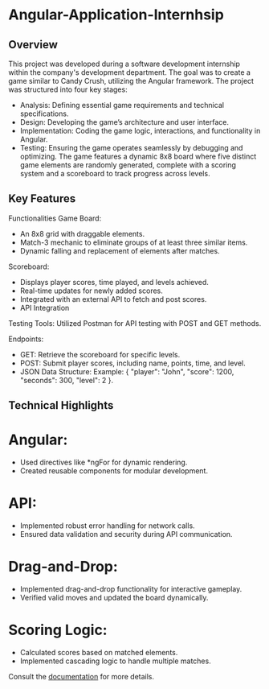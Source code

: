 # Angular-Application-Internhsip
## Overview
This project was developed during a software development internship within the company's development department. The goal was to create a game similar to Candy Crush, utilizing the Angular framework. The project was structured into four key stages:

- Analysis: Defining essential game requirements and technical specifications.
- Design: Developing the game’s architecture and user interface.
- Implementation: Coding the game logic, interactions, and functionality in Angular.
- Testing: Ensuring the game operates seamlessly by debugging and optimizing.
The game features a dynamic 8x8 board where five distinct game elements are randomly generated, complete with a scoring system and a scoreboard to track progress across levels.
## Key Features
Functionalities
Game Board:
- An 8x8 grid with draggable elements.
- Match-3 mechanic to eliminate groups of at least three similar items.
- Dynamic falling and replacement of elements after matches.
  
Scoreboard:
- Displays player scores, time played, and levels achieved.
- Real-time updates for newly added scores.
- Integrated with an external API to fetch and post scores.
- API Integration

Testing Tools: Utilized Postman for API testing with POST and GET methods.

Endpoints:
- GET: Retrieve the scoreboard for specific levels.
- POST: Submit player scores, including name, points, time, and level.
- JSON Data Structure:
Example: { "player": "John", "score": 1200, "seconds": 300, "level": 2 }.
 
## Technical Highlights
# Angular:
- Used directives like *ngFor for dynamic rendering.
- Created reusable components for modular development.
# API:
- Implemented robust error handling for network calls.
- Ensured data validation and security during API communication.
# Drag-and-Drop:
- Implemented drag-and-drop functionality for interactive gameplay.
- Verified valid moves and updated the board dynamically.
# Scoring Logic:
- Calculated scores based on matched elements.
- Implemented cascading logic to handle multiple matches. 

Consult the [documentation](Doc.docx) for more details.

